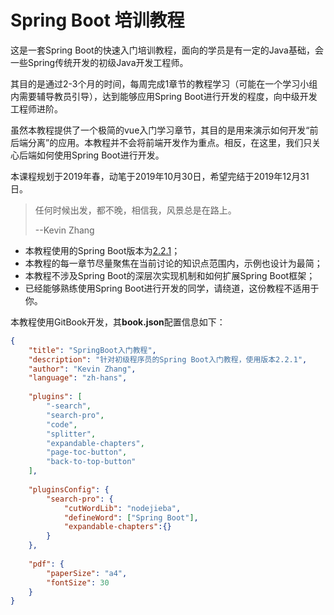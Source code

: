 # Spring Boot 培训教程

这是一套Spring Boot的快速入门培训教程，面向的学员是有一定的Java基础，会一些Spring传统开发的初级Java开发工程师。

其目的是通过2-3个月的时间，每周完成1章节的教程学习（可能在一个学习小组内需要辅导教员引导），达到能够应用Spring Boot进行开发的程度，向中级开发工程师进阶。

虽然本教程提供了一个极简的vue入门学习章节，其目的是用来演示如何开发“前后端分离”的应用。本教程并不会将前端开发作为重点。相反，在这里，我们只关心后端如何使用Spring Boot进行开发。

本课程规划于2019年春，动笔于2019年10月30日，希望完结于2019年12月31日。

>任何时候出发，都不晚，相信我，风景总是在路上。
>
>--Kevin Zhang

- 本教程使用的Spring Boot版本为[2.2.1](https://github.com/spring-projects/spring-boot/tree/v2.2.1.RELEASE)；
- 本教程的每一章节尽量聚焦在当前讨论的知识点范围内，示例也设计为最简；
- 本教程不涉及Spring Boot的深层次实现机制和如何扩展Spring Boot框架；
- 已经能够熟练使用Spring Boot进行开发的同学，请绕道，这份教程不适用于你。

本教程使用GitBook开发，其**book.json**配置信息如下：

```json
{
    "title": "SpringBoot入门教程",
    "description": "针对初级程序员的Spring Boot入门教程，使用版本2.2.1",
    "author": "Kevin Zhang",
	"language": "zh-hans",
	
	"plugins": [ 
		"-search",
		"search-pro",
		"code",
		"splitter",
		"expandable-chapters",
		"page-toc-button",
		"back-to-top-button"
	],
	
	"pluginsConfig": {
		"search-pro": {
			"cutWordLib": "nodejieba",
			"defineWord": ["Spring Boot"],
			"expandable-chapters":{}
		}
	},
	
	"pdf": {
		"paperSize": "a4",
		"fontSize": 30		
	}
}
```

